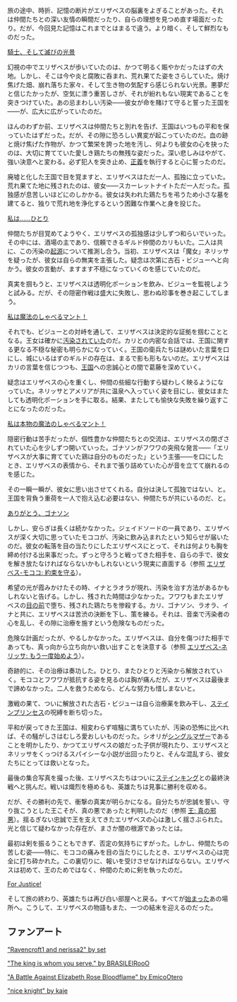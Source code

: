 <!-- title: エリザベス・ローズ・ブラッドフレイム -->
<!-- status: 生存 -->

旅の途中、時折、記憶の断片がエリザベスの脳裏をよぎることがあった。それは仲間たちとの深い友情の瞬間だったり、自らの理想を見つめ直す場面だったり。だが、今回見た記憶はこれまでとはまるで違う。より暗く、そして鮮烈なものだった。

[騎士、そして滅びの光景](#embed:https://www.youtube.com/live/_urPfTQnLes?si=rKBD2pyCzW9lFY-3&start=329)

幻視の中でエリザベスが歩いていたのは、かつて明るく賑やかだったはずの大地。しかし、そこは今や炎と腐敗に呑まれ、荒れ果てた姿をさらしていた。焼け焦げた畑、崩れ落ちた家々、そして生き物の気配すら感じられない光景。悪夢だと信じたかったが、空気に漂う重苦しさが、それが紛れもない現実であることを突きつけていた。あの忌まわしい汚染――彼女が命を賭けて守ると誓った王国を――が、広大に広がっていたのだ。

ほんのわずか前、エリザベスは仲間たちと別れを告げ、王国はいつもの平和を保っていたはずだった。だが、その隙に恐ろしい異変が起こっていたのだ。血の跡と焼け焦げた作物が、かつて繁栄を誇った地を汚し、何よりも彼女の心を抉ったのは、大切に育てていた愛しき鶏たちの無残な姿だった。深い悲しみはやがて、強い決意へと変わる。必ず犯人を突き止め、[正義](https://www.youtube.com/live/_urPfTQnLes?feature=shared&t=990)を執行すると心に誓ったのだ。

廃墟と化した王国で目を覚ますと、エリザベスはただ一人、孤独に立っていた。荒れ果てた地に残されたのは、彼女――スカーレットナイトただ一人だった。孤独感が息苦しいほどにのしかかる。彼女は失われた鶏たちを弔うため小さな墓を建てると、独りで荒れ地を浄化するという困難な作業へと身を投じた。

[私は……ひとり](#embed:https://www.youtube.com/live/_urPfTQnLes?si=ecdhhjj71kzhplJw&start=1670)

仲間たちが目覚めてようやく、エリザベスの孤独感は少しずつ和らいでいった。その中には、酒場の主であり、信頼できるギルド仲間のカリもいた。二人は共に、この汚染の[起源](https://www.youtube.com/live/_urPfTQnLes?feature=shared&t=5396)について推測し合う。当初、エリザベスは「魔女」ネリッサを疑ったが、彼女は自らの無実を主張した。疑念は次第に古石・ビジューへと向かう。彼女の言動が、ますます不穏になっていくのを感じていたのだ。

真実を掴もうと、エリザベスは透明化ポーションを飲み、ビジューを監視しようと試みる。だが、その隠密作戦は盛大に失敗し、思わぬ珍事を巻き起こしてしまう。

[私は魔法のしゃべるマント！](#embed:https://www.youtube.com/live/_urPfTQnLes?si=sgeX8b8c-lLqAn0n&start=7369)

それでも、ビジューとの対峙を通して、エリザベスは決定的な証拠を掴むこととなる。王女は確かに[汚染されていた](https://www.youtube.com/live/_urPfTQnLes?feature=shared&t=7533)のだ。カリとの内密な会話では、王国に関する更なる不穏な秘密も明らかになっていく。王国の衛兵たちは謎めいた言葉を口にし、城にいるはずのギルドの存在は、まるで影も形もないのだ。エリザベスはカリの言葉を信じつつも、[王国](https://www.youtube.com/live/_urPfTQnLes?feature=shared&t=7755)への忠誠心との間で葛藤を深めていく。

疑念はエリザベスの心を重くし、仲間の些細な行動すら疑わしく映るようになっていた。ネリッサとアメリアが共に温泉へ入っていく姿を目にし、彼女はまたしても透明化ポーションを手に取る。結果、またしても愉快な失敗を繰り返すことになったのだった。

[私は本物の魔法のしゃべるマント！](#embed:https://www.youtube.com/live/_urPfTQnLes?si=d0gdqZP1KC_9-3ud&start=8425)

隠密行動は苦手だったが、個性豊かな仲間たちとの交流は、エリザベスの閉ざされていた心を少しずつ開いていった。ゴナソンがフワワの突飛な発言――「エリザベスが大事に育てていた鶏は自分のものだった」という主張――を口にしたとき、エリザベスの表情から、それまで張り詰めていた心が音を立てて崩れるのを感じた。

その一瞬一瞬が、彼女に思い出させてくれる。自分は決して孤独ではない、と。王国を背負う重荷を一人で抱え込む必要はない、仲間たちが共にいるのだ、と。

[ありがとう、ゴナソン](#embed:https://www.youtube.com/live/_urPfTQnLes?feature=shared&t=10485)

しかし、安らぎは長くは続かなかった。ジェイドソードの一員であり、エリザベスが深く大切に思っていたモココが、汚染に飲み込まれたという知らせが届いたのだ。彼女の転落を目の当たりにしたエリザベスにとって、それは何よりも胸を締め付ける出来事だった。ずっと守ろうと戦ってきた相手を、自らの手で、彼女を解き放たなければならないかもしれないという現実に直面する（参照 [エリザベス-モココ: 約束を守る](#edge:mococo-liz)）。

希望の光が霞みかけたその時、イナとラオラが現れ、汚染を治す方法があるかもしれないと告げる。しかし、残された時間は少なかった。フワワもまたエリザベスの[目の前](https://www.youtube.com/live/_urPfTQnLes?feature=shared&t=11473)で堕ち、残された鶏たちを惨殺する。カリ、ゴナソン、ラオラ、イナと共に、エリザベスは苦渋の決断を下し、策を練る。それは、音楽で汚染者の心を乱し、その隙に治療を施すという危険なものだった。

危険な計画だったが、やるしかなかった。エリザベスは、自分を傷つけた相手であっても、真っ向から立ち向かい救い出すことを決意する（参照 [エリザベス-ネリッサ: もう一度始めよう](#edge:liz-nerissa)）。

奇跡的に、その治療は奏功した。ひとり、またひとりと汚染から解放されていく。モココとフワワが抵抗する姿を見るのは胸が痛んだが、エリザベスは最後まで諦めなかった。二人を救うためなら、どんな努力も惜しまないと。

激戦の果て、ついに解放された古石・ビジューは自ら治療薬を飲み干し、[ステインプリンセス](https://www.youtube.com/live/_urPfTQnLes?feature=shared&t=13749)の呪縛を断ち切った。

平和が戻ってきた王国は、相変わらず喧騒に満ちていたが、汚染の恐怖に比べれば、その騒がしさはむしろ愛おしいものだった。シオリが[シングルマザー](https://www.youtube.com/live/_urPfTQnLes?feature=shared&t=15484)であることを明かしたり、かつてエリザベスの娘だった子供が現れたり、エリザベスとネリッサをくっつけるスパイシーな小説が出回ったりと、そんな混乱すら、彼女たちにとっては救いとなった。

最後の集合写真を撮った後、エリザベスたちはついに[ステインキング](https://www.youtube.com/live/_urPfTQnLes?feature=shared&t=16809)との最終決戦へと挑んだ。戦いは熾烈を極めるも、英雄たちは見事に勝利を収める。

だが、その勝利の先で、衝撃の真実が明らかになる。自分たちが忠誠を誓い、守り抜こうとした王こそが、真の悪であったと判明したのだ（参照 [王: 真の邪悪](#node:king)）。揺るぎない忠誠で王を支えてきたエリザベスの心は激しく揺さぶられた。光と信じて疑わなかった存在が、まさか闇の根源であったとは。

最初は剣を振るうこともできず、否定の気持ちにすがった。しかし、仲間たちの苦しむ姿――特に、モココの痛みを目の当たりにしたとき、エリザベスの心は完全に打ち砕かれた。この裏切りに、報いを受けさせなければならない。エリザベスは初めて、王のためではなく、仲間のために剣を執ったのだ。

[For Justice!](#embed:https://www.youtube.com/live/_urPfTQnLes?si=xQsUGR_UZBcLZWQP&start=17881)

そして旅の終わり、英雄たちは再び白い部屋へと戻る。すべてが[始まった](https://www.youtube.com/live/_urPfTQnLes?feature=shared&t=18386)あの場所へ。こうして、エリザベスの物語もまた、一つの結末を迎えるのだった。

## ファンアート

["Ravencroft1 and nerissa2" by set](https://x.com/_se_t_/status/1834034907229946123)

["The king is whom you serve." by BRASILEIRooO](https://x.com/BRASILEIROO0/status/1901358989033832670)

["A Battle Against Elizabeth Rose Bloodflame" by EmicoOtero](https://x.com/EmicoOtero/status/1870178989033832670)

["nice knight" by kaje](https://x.com/kaje_zu/status/1924528574033494251)
